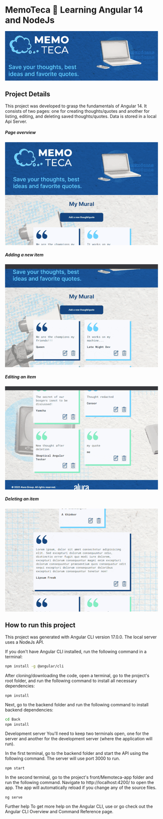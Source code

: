 ﻿# MemoTeca 💭 Learning Angular 14 and NodeJs


![MemoTeca Logo](./imgs/Header.png)

## Project Details
This project was developed to grasp the fundamentals of Angular 14. It consists of two pages: one for creating thoughts/quotes and another for listing, editing, and deleting saved thoughts/quotes. Data is stored in a local Api Server.

##### Page overview
![MemoTeca Logo](./imgs/Overview.gif)

##### Adding a new item
![MemoTeca Logo](./imgs/NewItem.gif)

##### Editing an item
![MemoTeca Logo](./imgs/EditingItem.gif)

##### Deleting an item
![MemoTeca Logo](./imgs/DeletingItem.gif)

## How to run this project

This project was generated with Angular CLI version 17.0.0. The local server uses a NodeJs API.

If you don't have Angular CLI installed, run the following command in a terminal:

```bash
npm install -g @angular/cli
```

After cloning/downloading the code, open a terminal, go to the project's root folder, and run the following command to install all necessary dependencies:

```npm install```

Next, go to the backend folder and run the following command to install backend dependencies:

```bash
cd Back
npm install
```

Development server
You'll need to keep two terminals open, one for the  server and another for the development server (where the application will run).

In the first terminal, go to the backend folder and start the API using the following command. The server will use port 3000 to run.

```npm start```

In the second terminal, go to the project's front/Memoteca-app folder and run the following command. Navigate to http://localhost:4200/ to open the app. The app will automatically reload if you change any of the source files.

```ng serve```

Further help
To get more help on the Angular CLI, use or go check out the Angular CLI Overview and Command Reference page.